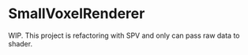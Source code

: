 # SmallVoxelRenderer

WIP. This project is refactoring with SPV and only can pass raw data to shader.